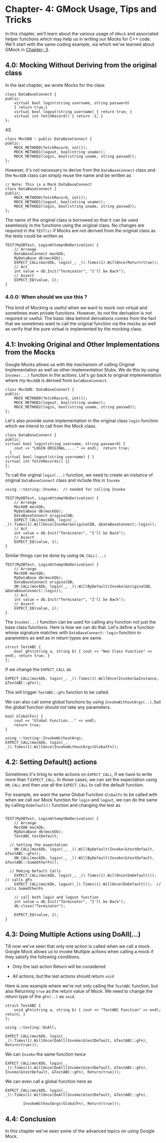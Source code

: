 # Chapter- 4: GMock Usage, Tips and Tricks

In this chapter, we'll learn about the various usage of `GMock` and associated helper functions which may help us in writing our Mocks for C++ code. We'll start with the same coding example, via which we've learned about GMock in [Chapter- 3](https://github.com/9lean/Google_Test_Framework/tree/master/Chapter-%203).

## 4.0:  Mocking Without Deriving from the original class

In the last chapter, we wrote Mocks for the class

```
class DataBaseConnect {
public:
	virtual bool login(string username, string password)
	{ return true;}
	virtual bool logout(string username) { return true; }
	virtual int fetchRecord() { return -1; }
};

```
AS

```
class MockDB : public DataBaseConnect {
public:
	MOCK_METHOD0(fetchRecord, int());
	MOCK_METHOD1(logout, bool(string uname));
	MOCK_METHOD2(login, bool(string uname, string passwd));
};

```

However, it's not necessary to derive from the `DataBaseConnect` class and the `MockDB` class can simply reuse the name and be written as

```
// Note: This is a Mock DataBaseConnect
class DataBaseConnect {
public:
	MOCK_METHOD0(fetchRecord, int());
	MOCK_METHOD1(logout, bool(string uname));
	MOCK_METHOD2(login, bool(string uname, string passwd));
};

```
The name of the original class is borrowed so that it can be used seamlessly in the functions using the original class.
No changes are required in the `TEST(s)` if Mocks are not derived from the original class as the tests could be written as

```
TEST(MyDBTest, LoginAttemptNoDerivation) {
	// Arrange
	DataBaseConnect mockDb;
	MyDataBase db(mockDb);
	EXPECT_CALL(mockDb, login(_, _)).Times(1).WillOnce(Return(true));
	// Act
	int value = db.Init("Terminator", "I'll be Back");
	// Assert
	EXPECT_EQ(value, 1);
}

```

### 4.0.0: When should we use this ?

This kind of Mocking is useful when we want to mock non virtual and sometimes even private functions. However, its not the derivation is not required or useful. The basic idea behind derivations comes from the fact that we sometimes want to call the original function via the mocks as well as verify that the pure virtual is implemented by the mocking class.

## 4.1:  Invoking Original and Other Implementations from the Mocks

Google Mocks allows us with the mechanism of calling Original Implementation as well as other implementation Stubs. We do this by using `Invoke(...)` function in the actions.
Let's go back to original implementation where my `MockDB` is derived from `DataBaseConnect`.

```
class MockDB: DataBaseConnect {
public:
	MOCK_METHOD0(fetchRecord, int());
	MOCK_METHOD1(logout, bool(string uname));
	MOCK_METHOD2(login, bool(string uname, string passwd));
};

```
Let's also provide some implementation in the original class `login` function which we intend to call from the Mock class.

```
class DataBaseConnect {
public:
virtual bool login(string username, string password) {
    cout << "LOGIN ORIGINAL....." << endl;  return true;
  }
virtual bool logout(string username) { }
virtual int fetchRecords() {}
};

```

To call the orginal `login(...)` function, we need to create an instance of original `DataBaseConnect` class and include this in `Invoke`

```
using ::testing::Invoke;  // needed for calling Invoke

TEST(MyDBTest, LoginAttemptNoDerivation) {
	// Arrange
	MockDB mockDb;
	MyDataBase db(mockDb);
	DataBaseConnect originalDB;
	EXPECT_CALL(mockDb, login(_, _)).Times(1).WillOnce(Invoke(&originalDB, &DataBaseConnect::login));
	// Act
	int value = db.Init("Terminator", "I'll be Back");
	// Assert
	EXPECT_EQ(value, 1);
}

```
Similar things can be done by using `ON_CALL(...)`

```
TEST(MyDBTest, LoginAttemptNoDerivation) {
	// Arrange
	MockDB mockDb;
	MyDataBase db(mockDb);
	DataBaseConnect originalDB;
	ON_CALL(mockDb, login(_, _)).WillByDefault(Invoke(&originalDB, &DataBaseConnect::login));
	// Act
	int value = db.Init("Terminator", "I'll be Back");
	// Assert
	EXPECT_EQ(value, 1);
}

```

The `Invoke(...)` function can be used for calling any function not just the base class functions. Here is how we can do that.
Let's define a function whose signature matches with `DataBaseConnect::login` function in parameters as well as in return types are same.

```
struct TestABC {
	bool gFn(string a, string b) { cout << "Non Class Function" << endl; return true; }
};

```
If we change the `EXPECT_CALL` as

```
EXPECT_CALL(mockDb, login(_, _)).Times(1).WillOnce(Invoke(&aInstance, &TestABC::gFn));

```
This will trigger `TestABC::gFn` function to be called.

We can also call some global functions by using `InvokeWithoutArgs(..)`, but the global function should not take any parameters.

```
bool GlobalFn() {
	cout << "Global Function..." << endl;
	return true;
}

using ::testing::InvokeWithoutArgs;
EXPECT_CALL(mockDb, login(_, _)).Times(1).WillOnce(InvokeWithoutArgs(GlobalFn));

```

## 4.2: Setting Default() actions

Sometimes it's tiring to write actions on `EXPECT_CALL`, if we have to write more than 1 `EXPECT_CALL`. In those cases, we can set the expectation using `ON_CALL` and then use all the `EXPECT_CALL` to call the default function.

For example, we want the same Global Function `GlobalFn` to be called with when we call our Mock function for `login` and `logout`, we can do the same by calling `DoDefault()` function and changing the test as

```

TEST(MyDBTest, LoginAttemptNoDerivation) {
	// Arrange
	MockDB mockDb;
	MyDataBase db(mockDb);
	TestABC testDefault;

  // Setting the expectation
	ON_CALL(mockDb, login(_, _)).WillByDefault(Invoke(&testDefault, &TestABC::gFn));
	ON_CALL(mockDb, login(_, _)).WillByDefault(Invoke(&testDefault, &TestABC::SomeOtherFn));

  // Making Default Calls
	EXPECT_CALL(mockDb, login(_, _)).Times(1).WillOnce(DoDefault()); // calls gFn
	EXPECT_CALL(mockDb, logout(_)).Times(1).WillOnce(DoDefault());  // calls SomeOtherFn

	// call both login and logout function
	int value = db.Init("Terminator", "I'll be Back");
	db.close("Terminator");

	EXPECT_EQ(value, 1);
}
```

## 4.3: Doing Multiple Actions using DoAll(...)

Till now we've seen that only one action is called when we call a mock. Google Mock allows us to invoke Multiple actions when calling a mock if they satisfy the following conditions.

- Only the last action Return will be considered

- All actions, but the last actions should return `void`

Here is one example where we're not only calling the `TestABC` function, but also Returning `true` as the return value of Mock. We need to change the return type of the `gFn(..)` as `void`.

```
struct TestABC {
	void gFn(string a, string b) { cout << "TestABC Function" << endl; return; }
};

using ::testing::DoAll;

EXPECT_CALL(mockDb, login(_, _)).Times(1).WillOnce(DoAll(Invoke(&testDefault, &TestABC::gFn), Return(true)));

```
We can `Invoke` the same function twice

```
EXPECT_CALL(mockDb, login(_, _)).Times(1).WillOnce(DoAll(Invoke(&testDefault, &TestABC::gFn), Invoke(&testDefault, &TestABC::gFn), Return(true)));

```
We can even call a global function here as

```
EXPECT_CALL(mockDb, login(_, _)).Times(1).WillOnce(DoAll(Invoke(&testDefault, &TestABC::gFn),

		InvokeWithoutArgs(GlobalFn), Return(true)));

```

## 4.4: Conclusion
In this chapter we've seen some of the advanced topics on using Google Mock.



